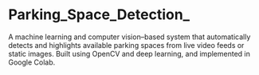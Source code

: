 # Parking_Space_Detection_
A machine learning and computer vision–based system that automatically detects and highlights available parking spaces from live video feeds or static images. Built using OpenCV and deep learning, and implemented in Google Colab.
